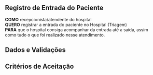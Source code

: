 ## Registro de Entrada do Paciente

**COMO** recepcionista/atendente do hospital  
**QUERO** registrar a entrada do paciente no Hospital (Triagem)  
**PARA** que o hospital consiga acompanhar da entrada até a saída, assim como tudo o que foi realizado nesse atendimento.  

## Dados e Validações

## Critérios de Aceitação
